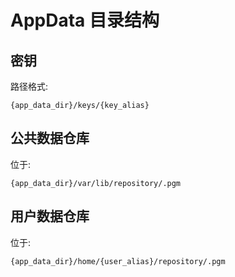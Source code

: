 # AppData 目录结构


## 密钥

路径格式:

    {app_data_dir}/keys/{key_alias}


## 公共数据仓库

位于:

    {app_data_dir}/var/lib/repository/.pgm

## 用户数据仓库

位于:

    {app_data_dir}/home/{user_alias}/repository/.pgm
